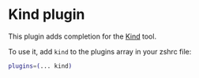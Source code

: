 # Kind plugin

This plugin adds completion for the [Kind](https://kind.sigs.k8s.io/) tool.

To use it, add `kind` to the plugins array in your zshrc file:

```zsh
plugins=(... kind)
```

